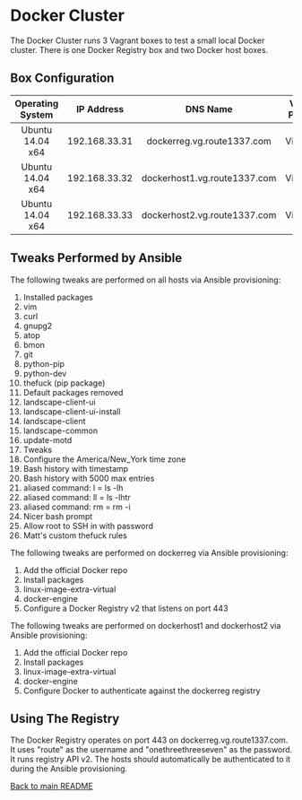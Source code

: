 Docker Cluster
====================
The Docker Cluster runs 3 Vagrant boxes to test a small local Docker cluster. There is one Docker Registry box and two Docker host boxes.  

Box Configuration
------------
| Operating System | IP Address    | DNS Name                            | Vagrant Provider | RAM | CPUs |
|:----------------:|:-------------:|:-----------------------------------:|:----------------:|:---:|:----:|
| Ubuntu 14.04 x64 | 192.168.33.31 | dockerreg.vg.route1337.com          | Virtualbox       | 1GB | 1    |
| Ubuntu 14.04 x64 | 192.168.33.32 | dockerhost1.vg.route1337.com        | Virtualbox       | 3GB | 2    |
| Ubuntu 14.04 x64 | 192.168.33.33 | dockerhost2.vg.route1337.com        | Virtualbox       | 3GB | 2    |

Tweaks Performed by Ansible
------------
The following tweaks are performed on all hosts via Ansible provisioning:

1. Installed packages
  1. vim
  2. curl
  3. gnupg2
  4. atop
  5. bmon
  6. git
  7. python-pip
  8. python-dev
  9. thefuck (pip package)
2. Default packages removed
  1. landscape-client-ui
  2. landscape-client-ui-install
  3. landscape-client
  4. landscape-common
  5. update-motd
3. Tweaks
  1. Configure the America/New_York time zone
  2. Bash history with timestamp
  3. Bash history with 5000 max entries
  4. aliased command: l = ls -lh
  5. aliased command: ll = ls -lhtr
  6. aliased command: rm = rm -i
  7. Nicer bash prompt
  8. Allow root to SSH in with password
  9. Matt's custom thefuck rules

The following tweaks are performed on dockerreg via Ansible provisioning:

1. Add the official Docker repo
2. Install packages
  1. linux-image-extra-virtual
  1. docker-engine
3. Configure a Docker Registry v2 that listens on port 443

The following tweaks are performed on dockerhost1 and dockerhost2 via Ansible provisioning:

1. Add the official Docker repo
2. Install packages
  1. linux-image-extra-virtual
  2. docker-engine
3. Configure Docker to authenticate against the dockerreg registry

Using The Registry
------------
The Docker Registry operates on port 443 on dockerreg.vg.route1337.com. It uses "route" as the username and "onethreethreeseven" as the password. It runs registry API v2. The hosts should automatically be authenticated to it during the Ansible provisioning.

[Back to main README](../README.md)
